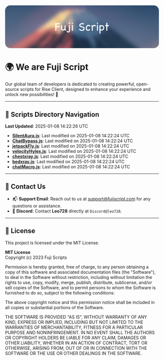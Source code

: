 ![Banner](.github/b.webp)

# 🌍 **We are Fuji Script**

Our global team of developers is dedicated to creating powerful, open-source scripts for Rise Client, designed to enhance your experience and unlock new possibilities! 🌟

---
<!-- SCRIPTS_NAVIGATION_START -->
## 📂 **Scripts Directory Navigation**

**Last Updated**: 2025-01-08 14:22:26 UTC

- **[SilentAura.js](scripts/SilentAura.js)**: Last modified on 2025-01-08 14:22:24 UTC
- **[ChatBypass.js](scripts/ChatBypass.js)**: Last modified on 2025-01-08 14:22:24 UTC
- **[jetpackFly.js](scripts/jetpackFly.js)**: Last modified on 2025-01-08 14:22:24 UTC
- **[velocityHylex.js](scripts/velocityHylex.js)**: Last modified on 2025-01-08 14:22:24 UTC
- **[chestxray.js](scripts/chestxray.js)**: Last modified on 2025-01-08 14:22:24 UTC
- **[bedxray.js](scripts/bedxray.js)**: Last modified on 2025-01-08 14:22:24 UTC
- **[chatMacro.js](scripts/chatMacro.js)**: Last modified on 2025-01-08 14:22:24 UTC

<!-- SCRIPTS_NAVIGATION_END -->

---

## 💬 **Contact Us**  
- 📬 **Support Email**: Reach out to us at [support@fujiscript.com](mailto:support@fujiscript.com) for any questions or assistance.  
- 💬 **Discord**: Contact **Leo728** directly at `Discord@leo728`.

---

## 📜 **License**

This project is licensed under the MIT License.  

**MIT License**  
Copyright (c) 2023 Fuji Scripts  

Permission is hereby granted, free of charge, to any person obtaining a copy of this software and associated documentation files (the "Software"), to deal in the Software without restriction, including without limitation the rights to use, copy, modify, merge, publish, distribute, sublicense, and/or sell copies of the Software, and to permit persons to whom the Software is furnished to do so, subject to the following conditions:  

The above copyright notice and this permission notice shall be included in all copies or substantial portions of the Software.  

THE SOFTWARE IS PROVIDED "AS IS", WITHOUT WARRANTY OF ANY KIND, EXPRESS OR IMPLIED, INCLUDING BUT NOT LIMITED TO THE WARRANTIES OF MERCHANTABILITY, FITNESS FOR A PARTICULAR PURPOSE AND NONINFRINGEMENT. IN NO EVENT SHALL THE AUTHORS OR COPYRIGHT HOLDERS BE LIABLE FOR ANY CLAIM, DAMAGES OR OTHER LIABILITY, WHETHER IN AN ACTION OF CONTRACT, TORT OR OTHERWISE, ARISING FROM, OUT OF OR IN CONNECTION WITH THE SOFTWARE OR THE USE OR OTHER DEALINGS IN THE SOFTWARE.  
